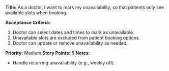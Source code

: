 **Title:**
As a doctor, I want to mark my unavailability, so that patients only see available slots when booking.

**Acceptance Criteria:**
1. Doctor can select dates and times to mark as unavailable.
2. Unavailable slots are excluded from patient booking options.
3. Doctor can update or remove unavailability as needed.

**Priority:**  Medium
**Story Points:** 5
**Notes:**
- Handle recurring unavailability (e.g., weekly off).